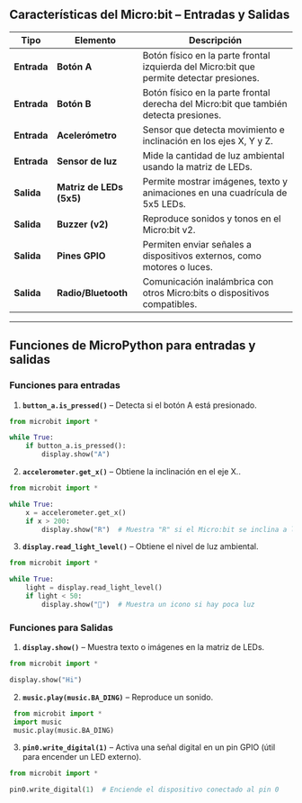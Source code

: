 

## Características del Micro:bit – Entradas y Salidas  

| **Tipo**  | **Elemento**       | **Descripción** |
|-----------|-------------------|----------------|
| **Entrada** | **Botón A** | Botón físico en la parte frontal izquierda del Micro:bit que permite detectar presiones. |
| **Entrada** | **Botón B** | Botón físico en la parte frontal derecha del Micro:bit que también detecta presiones. |
| **Entrada** | **Acelerómetro** | Sensor que detecta movimiento e inclinación en los ejes X, Y y Z. |
| **Entrada** | **Sensor de luz** | Mide la cantidad de luz ambiental usando la matriz de LEDs. |
| **Salida** | **Matriz de LEDs (5x5)** | Permite mostrar imágenes, texto y animaciones en una cuadrícula de 5x5 LEDs. |
| **Salida** | **Buzzer (v2)** | Reproduce sonidos y tonos en el Micro:bit v2. |
| **Salida** | **Pines GPIO** | Permiten enviar señales a dispositivos externos, como motores o luces. |
| **Salida** | **Radio/Bluetooth** | Comunicación inalámbrica con otros Micro:bits o dispositivos compatibles. |

---

## Funciones de MicroPython para entradas y salidas  

### **Funciones para entradas**  

1. **`button_a.is_pressed()`** – Detecta si el botón A está presionado.  
```python
from microbit import *

while True:
    if button_a.is_pressed():
        display.show("A")

```
2. **`accelerometer.get_x()`** – Obtiene la inclinación en el eje X..  
```python
from microbit import *

while True:
    x = accelerometer.get_x()
    if x > 200:
        display.show("R")  # Muestra "R" si el Micro:bit se inclina a la derecha

```
3. **`display.read_light_level()`** – Obtiene el nivel de luz ambiental. 
```python
from microbit import *

while True:
    light = display.read_light_level()
    if light < 50:
        display.show("🌙")  # Muestra un icono si hay poca luz
```

### **Funciones para Salidas**  
1. **`display.show()`** – Muestra texto o imágenes en la matriz de LEDs.  
```python
from microbit import *

display.show("Hi")

```
2. **`music.play(music.BA_DING)`** – Reproduce un sonido.  
```python
 from microbit import *
 import music
 music.play(music.BA_DING)

```
3. **`pin0.write_digital(1)`** – Activa una señal digital en un pin GPIO (útil para encender un LED externo). 
```python
from microbit import *

pin0.write_digital(1)  # Enciende el dispositivo conectado al pin 0

```

